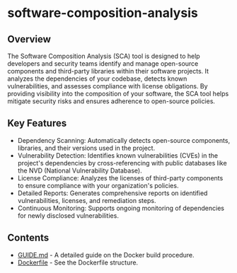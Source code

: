 # software-composition-analysis


## Overview
The Software Composition Analysis (SCA) tool is designed to help developers and security teams identify and manage open-source components and third-party libraries within their software projects. It analyzes the dependencies of your codebase, detects known vulnerabilities, and assesses compliance with license obligations. By providing visibility into the composition of your software, the SCA tool helps mitigate security risks and ensures adherence to open-source policies.


## Key Features
   - Dependency Scanning: Automatically detects open-source components, libraries, and their versions 
    used in the project.
   - Vulnerability Detection: Identifies known vulnerabilities (CVEs) in the project's dependencies 
    by cross-referencing with public databases like the NVD (National Vulnerability Database).
   - License Compliance: Analyzes the licenses of third-party components to ensure compliance 
    with your organization's policies.
   - Detailed Reports: Generates comprehensive reports on identified vulnerabilities, licenses, 
    and remediation steps.
   - Continuous Monitoring: Supports ongoing monitoring of dependencies for newly disclosed vulnerabilities.




## Contents
- [GUIDE.md](GUIDE.md) - A detailed guide on the Docker build procedure.
- [Dockerfile](Dockerfile) - See the Dockerfile structure.
